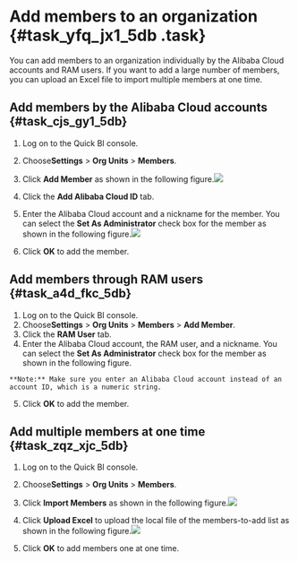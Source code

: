 # Add members to an organization {#task_yfq_jx1_5db .task}

You can add members to an organization individually by the Alibaba Cloud accounts and RAM users. If you want to add a large number of members, you can upload an Excel file to import multiple members at one time.

## Add members by the Alibaba Cloud accounts {#task_cjs_gy1_5db}

1.   Log on to the Quick BI console. 
2.   Choose**Settings** \> **Org Units** \> **Members**. 
3.   Click **Add Member** as shown in the following figure.![](images/11455_en-US.png)

 
4.   Click the **Add Alibaba Cloud ID** tab. 
5.   Enter the Alibaba Cloud account and a nickname for the member. You can select the **Set As Administrator** check box for the member as shown in the following figure.![](http://static-aliyun-doc.oss-cn-hangzhou.aliyuncs.com/assets/img/9154/15499421731066_en-US.png)

 
6.   Click **OK** to add the member. 

## Add members through RAM users {#task_a4d_fkc_5db}

1.   Log on to the Quick BI console. 
2.   Choose**Settings** \> **Org Units** \> **Members** \> **Add Member**. 
3.   Click the **RAM User** tab. 
4.   Enter the Alibaba Cloud account, the RAM user, and a nickname. You can select the **Set As Administrator** check box for the member as shown in the following figure. 

    **Note:** Make sure you enter an Alibaba Cloud account instead of an account ID, which is a numeric string.

5.   Click **OK** to add the member. 

## Add multiple members at one time {#task_zqz_xjc_5db}

1.   Log on to the Quick BI console. 
2.   Choose**Settings** \> **Org Units** \> **Members**. 
3.   Click **Import Members** as shown in the following figure.![](images/11455_en-US.png)

 
4.   Click **Upload Excel** to upload the local file of the members-to-add list as shown in the following figure.![](http://static-aliyun-doc.oss-cn-hangzhou.aliyuncs.com/assets/img/9154/15499421731085_en-US.png)

 
5.   Click **OK** to add members one at one time. 

